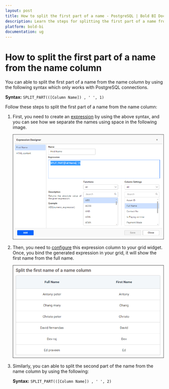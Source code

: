 ```yaml
---
layout: post
title: How to split the first part of a name - PostgreSQL | Bold BI Docs
description: Learn the steps for splitting the first part of a name from the name column by creating an expression of PostgreSQL connection data source in Bold BI designer.
platform: bold-bi
documentation: ug
---
```

# How to split the first part of a name from the name column

You can able to split the first part of a name from the name column by using the following syntax which only works with PostgreSQL connections.

 <b>Syntax:</b>  `SPLIT_PART(([Column Name]) , ' ', 1)`

Follow these steps to split the first part of a name from the name column:

1. First, you need to create an [expression](/working-with-data-sources/data-modeling/configuring-expression-columns/) by using the above syntax, and you can see how we separate the names using space in the following image.

    ![split expression](/static/assets/faq/images/split-expression.png)

2. Then, you need to [configure](/working-with-data-sources/data-modeling/configuring-expression-columns/#configuring-expression-column-in-widgets) this expression column to your grid widget. Once, you bind the generated expression in your grid, it will show the first name from the full name.

    ![split output](/static/assets/faq/images/split-output.png)

3. Similarly, you can able to split the second part of the name from the name column by using the following:

    <b>Syntax:</b>  `SPLIT_PART(([Column Name]) , ' ', 2)`